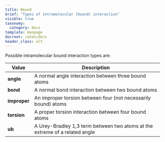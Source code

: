 ```yaml
---
title: Bound
brief: "Types of intramolecular (bound) interaction"
visible: true
taxonomy:
  category: docs
template: manpage
docroot: /aten/docs
header_class: alt
---
```


Possible intramolecular bound interaction types are:
 
| Value | Description |
|-------|-------------|
| **angle** | A normal angle interaction between three bound atoms |
| **bond** | A normal bond interaction between two bound atoms |
| **improper** | An improper torsion between four (not necessarily bound) atoms |
| **torsion** | A proper torsion interaction between four bound atoms |
| **ub** | A Urey-Bradley 1,3 term between two atoms at the extreme of a related angle |




